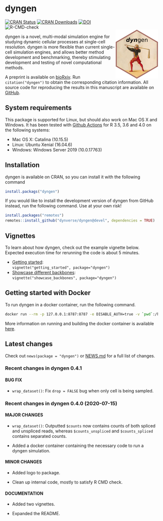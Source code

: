 
# dyngen

[![CRAN
Status](https://www.r-pkg.org/badges/version/dyngen)](https://cran.r-project.org/package=dyngen)
[![CRAN
Downloads](https://cranlogs.r-pkg.org/badges/dyngen)](https://cran.r-project.org/package=dyngen)
[![DOI](https://zenodo.org/badge/DOI/10.1101/2020.02.06.936971)](https://doi.org/10.1101/2020.02.06.936971)  
![R-CMD-check](https://github.com/dynverse/dyngen/workflows/R-CMD-check/badge.svg)<br><img src="man/figures/logo.png" align="right" />

dyngen is a novel, multi-modal simulation engine for studying dynamic
cellular processes at single-cell resolution. dyngen is more flexible
than current single-cell simulation engines, and allows better method
development and benchmarking, thereby stimulating development and
testing of novel computational methods.

A preprint is available on
[bioRxiv](https://doi.org/10.1101/2020.02.06.936971). Run
`citation("dyngen")` to obtain the corresponding citation information.
All source code for reproducing the results in this manuscript are
available on [GitHub](https://github.com/dynverse/dyngen_manuscript).

## System requirements

This package is supported for Linux, but should also work on Mac OS X
and Windows. It has been tested with [Github
Actions](https://github.com/dynverse/dyngen/actions?query=workflow%3AR-CMD-check)
for R 3.5, 3.6 and 4.0 on the following systems:

  - Mac OS X: Catalina (10.15.5)
  - Linux: Ubuntu Xenial (16.04.6)
  - Windows: Windows Server 2019 (10.0.17763)

## Installation

dyngen is available on CRAN, so you can install it with the following
command

``` r
install.packags("dyngen")
```

If you would like to install the development version of dyngen from
GitHub instead, run the following command. Use at your own risk\!

``` r
install.packages("remotes")
remotes::install_github("dynverse/dyngen@devel", dependencies = TRUE)
```

## Vignettes

To learn about how dyngen, check out the example vignette below.
Expected execution time for rerunning the code is about 5 minutes.

  - [Getting started](vignettes/getting_started.md):  
    `vignette("getting_started", package="dyngen")`
  - [Showcase different backbones](vignettes/showcase_backbones.md):  
    `vignette("showcase_backbones", package="dyngen")`

## Getting started with Docker

To run dyngen in a docker container, run the following command.

``` sh
docker run --rm -p 127.0.0.1:8787:8787 -e DISABLE_AUTH=true -v `pwd`:/home/rstudio/workdir dynverse/dyngen
```

More information on running and building the docker container is
available [here](https://github.com/dynverse/dyngen/tree/master/docker).

## Latest changes

Check out `news(package = "dyngen")` or [NEWS.md](NEWS.md) for a full
list of changes.

<!-- This section gets automatically generated from NEWS.md -->

### Recent changes in dyngen 0.4.1

#### BUG FIX

  - `wrap_dataset()`: Fix `drop = FALSE` bug when only cell is being
    sampled.

### Recent changes in dyngen 0.4.0 (2020-07-15)

#### MAJOR CHANGES

  - `wrap_dataset()`: Outputted `$counts` now contains counts of both
    spliced and unspliced reads, whereas `$counts_unspliced` and
    `$counts_spliced` contains separated counts.

  - Added a docker container containing the necessary code to run a
    dyngen simulation.

#### MINOR CHANGES

  - Added logo to package.

  - Clean up internal code, mostly to satisfy R CMD check.

#### DOCUMENTATION

  - Added two vignettes.

  - Expanded the README.
